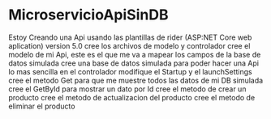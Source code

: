 # MicroservicioApiSinDB
Estoy Creando una Api usando las plantillas de rider (ASP:NET Core web aplication) version 5.0
cree los archivos de modelo y controlador
cree el modelo de mi Api, este es el que me va a mapear los campos de la base de datos simulada
cree una base de datos simulada para poder hacer una Api lo mas sencilla en el controlador
modifique el Startup y el launchSettings 
cree el metodo Get para que me muestre todos las datos de mi DB simulada
cree el GetById para mostrar un dato por Id
cree el metodo de crear un producto
cree el metodo de actualizacion del producto
cree el metodo de eliminar el producto
